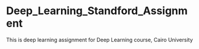 # Deep_Learning_Standford_Assignment
This is deep learning assignment for Deep Learning course, Cairo University
